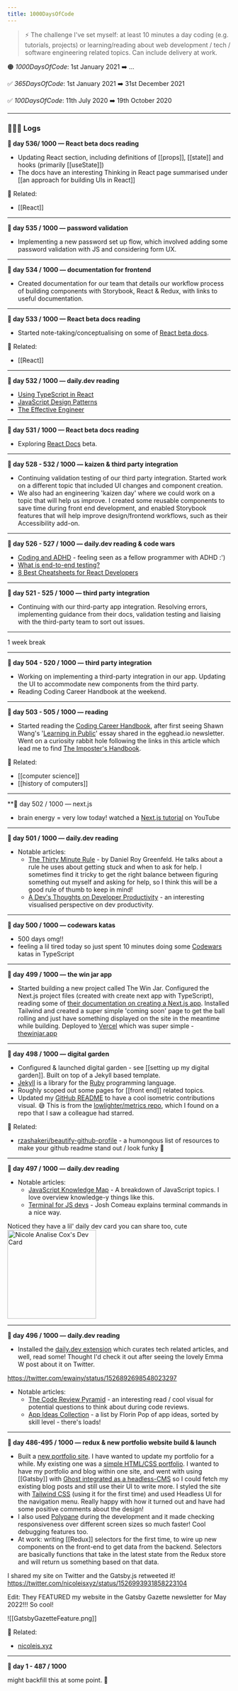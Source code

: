 ```yaml
---
title: 1000DaysOfCode
---
```


> 
> ⚡️  The challenge I've set myself: at least 10 minutes a day coding (e.g. tutorials, projects) or learning/reading about web development / tech / software engineering related topics. Can include delivery at work.
> 


🟠  *1000DaysOfCode*: 1st January 2021 ➡️  ...

✅  *365DaysOfCode*: 1st January 2021 ➡️  31st December 2021

✅  *100DaysOfCode*: 11th July 2020 ➡️  19th October 2020
<hr>

### 👩🏻‍💻 Logs

**🐙   day 536/ 1000 — React beta docs reading**

-   Updating React section, including definitions of [[props]], [[state]] and hooks (primarily [[useState]])
-   The docs have an interesting Thinking in React page summarised under [[an approach for building UIs in React]]

🔗  Related:
-   [[React]]

<hr>


**🐙   day 535 / 1000 — password validation**

-  Implementing a new password set up flow, which involved adding some password validation with JS and considering form UX.

<hr>

**🐙   day 534 / 1000 — documentation for frontend**

-  Created documentation for our team that details our workflow process of building components with Storybook, React & Redux, with links to useful documentation.

<hr>


**🐙   day 533 / 1000 — React beta docs reading**

-  Started note-taking/conceptualising on some of [React beta docs](https://beta.reactjs.org/).

🔗  Related:
-   [[React]]

<hr>


**🐙   day 532 / 1000 — daily.dev reading**

-  [Using TypeScript in React](https://blog.openreplay.com/using-typescript-in-react-a-crash-course )
- [JavaScript Design Patterns](https://www.freecodecamp.org/news/javascript-design-patterns-explained/)
- [The Effective Engineer](https://www.iamtk.co/bookshelf/the-effective-engineer)

<hr>

**🐙   day 531 / 1000 — React beta docs reading**

-   Exploring [React Docs](https://beta.reactjs.org/) beta.

<hr>


**🐙   day 528 - 532 / 1000 — kaizen & third party integration**

-   Continuing validation testing of our third party integration. Started work on a different topic that included UI changes and component creation. 
-   We also had an engineering 'kaizen day' where we could work on a topic that will help us improve. I created some reusable components to save time during front end development, and enabled Storybook features that will help improve design/frontend workflows, such as their Accessibility add-on. 

<hr>

**🐙   day 526 - 527 / 1000 — daily.dev reading & code wars**

-   [Coding and ADHD](https://dev.to/abbeyperini/coding-and-adhd-cant-keep-going-5aj2) - feeling seen as a fellow programmer with ADHD :') 
-   [What is end-to-end testing?](https://circleci.com/blog/what-is-end-to-end-testing/)
-   [8 Best Cheatsheets for React Developers ](https://cult.honeypot.io/reads/react-developer-cheatsheets/)

<hr>

**🐙   day 521 - 525 / 1000 — third party integration**

-   Continuing with our third-party app integration. Resolving errors, implementing guidance from their docs, validation testing and liaising with the third-party team to sort out issues. 

<hr>

1 week break

<hr>

**🐙   day 504 - 520 / 1000 — third party integration**

-   Working on implementing a third-party integration in our app. Updating the UI to accommodate new components from the third party.  
-   Reading Coding Career Handbook at the weekend. 

<hr>

**🐙   day 503 - 505 / 1000 — reading**

-   Started reading the [Coding Career Handbook](https://www.learninpublic.org/), after first seeing Shawn Wang's '[Learning in Public](https://www.swyx.io/learn-in-public)' essay shared in the egghead.io newsletter. Went on a curiosity rabbit hole following the links in this article which lead me to find [The Imposter's Handbook](https://bigmachine.io/products/the-imposters-handbook/).

🔗  Related:
-   [[computer science]]
-   [[history of computers]]

<hr>

**🐙   day 502 / 1000 — next.js
- brain energy = very low today! watched a [Next.js tutorial](https://www.youtube.com/watch?v=T3iLrmO8TmY) on YouTube

<hr>

**🐙   day 501 / 1000 — daily.dev reading**

- Notable articles: 
	-   [The Thirty Minute Rule](https://daniel.feldroy.com/posts/thirty-minute-rule) - by Daniel Roy Greenfeld. He talks about a rule he uses about getting stuck and when to ask for help. I sometimes find it tricky to get the right balance between figuring something out myself and asking for help, so I think this will be a good rule of thumb to keep in mind!
	-   [A Dev's Thoughts on Developer Productivity](https://about.sourcegraph.com/blog/developer-productivity-thoughts) - an interesting visualised perspective on dev productivity.

<hr>

**🐙   day 500 / 1000 — codewars katas**

-   500 days omg!! 
-   feeling a lil tired today so just spent 10 minutes doing some [Codewars](https://www.codewars.com/) katas in TypeScript

<hr>

**🐙   day 499 / 1000 — the win jar app**

-   Started building a new project called The Win Jar. Configured the Next.js project files (created with create next app with TypeScript), reading some of [their documentation on creating a Next.js app](https://nextjs.org/learn/basics/create-nextjs-app). Installed Tailwind and created a super simple 'coming soon' page to get the ball rolling and just have something displayed on the site in the meantime while building. Deployed to [Vercel](https://vercel.com/) which was super simple - [thewinjar.app](https://thewinjar.app)

<hr>

**🐙  day 498 / 1000 — digital garden**

- Configured & launched digital garden - see [[setting up my digital garden]]. Built on top of a Jekyll based template.
- [Jekyll](https://jekyllrb.com/) is a library for the [Ruby](https://www.ruby-lang.org/en/) programming language.
- Roughly scoped out some pages for [[front end]] related topics.
- Updated my [GitHub README](https://github.com/nicoleanalisecox) to have a cool isometric contributions visual. 😅  This is from the [lowlighter/metrics repo](https://github.com/lowlighter/metrics), which I found on a repo that I saw a colleague had starred. 

🔗  Related:
-   [rzashakeri/beautify-github-profile](https://github.com/rzashakeri/beautify-github-profile) - a humongous list of resources to make your github readme stand out / look funky 🦚

<hr>

**🐙   day 497 / 1000 — daily.dev reading**

- Notable articles: 
	-   [JavaScript Knowledge Map](https://learnjavascript.online/knowledge-map.html) - A breakdown of JavaScript topics. I love overview knowledge-y things like this. 
	-   [Terminal for JS devs](https://www.joshwcomeau.com/javascript/terminal-for-js-devs/) - Josh Comeau explains terminal commands in a nice way.

Noticed they have a lil' daily dev card you can share too, cute
<img src="https://api.daily.dev/devcards/6503c429d75d4684a0480d97dd4e32f5.png?r=uh7" width="200" alt="Nicole Analise Cox's Dev Card"/>

<hr>

**🐙   day 496 / 1000 — daily.dev reading**

-   Installed the [daily.dev extension](https://api.daily.dev/get?r=nicoleisxyz) which curates tech related articles, and well, read some!  Thought I'd check it out after seeing the lovely Emma W post about it on Twitter. 

https://twitter.com/ewainy/status/1526892698548023297
-   Notable articles: 
	-   [The Code Review Pyramid](https://www.morling.dev/blog/the-code-review-pyramid/) - an interesting read / cool visual for potential questions to think about during code reviews.
	-   [App Ideas Collection](https://github.com/florinpop17/app-ideas) - a list by Florin Pop of app ideas, sorted by skill level - there's loads! 



<hr>

**🐙   day 486-495 / 1000 — redux & new portfolio website build & launch**

-   Built a [new portfolio site](https://nicoleis.xyz). I have wanted to update my portfolio for a while. My existing one was a [simple HTML/CSS portfolio](https://www.nicoleanalisecox.dev). I wanted to have my portfolio and blog within one site, and went with using [[Gatsby]] with [Ghost integrated as a headless-CMS](https://ghost.org/docs/jamstack/) so I could fetch my existing blog posts and still use their UI to write more. I styled the site with [Tailwind CSS](https://tailwindcss.com/) (using it for the first time) and used Headless UI for the navigation menu. Really happy with how it turned out and have had some positive comments about the design!
-   I also used [Polypane](https://polypane.app/) during the development and it made checking responsiveness over different screen sizes so much faster! Cool debugging features too.
-   At work: writing [[Redux]] selectors for the first time, to wire up new components on the front-end to get data from the backend. Selectors are basically functions that take in the latest state from the Redux store and will return us something based on that data. 

I shared my site on Twitter and the Gatsby.js retweeted it!
https://twitter.com/nicoleisxyz/status/1526993931858223104

Edit: They FEATURED my website in the Gatsby Gazette newsletter for May 2022!!! So cool!

![[GatsbyGazetteFeature.png]]



🔗  Related:
-   [nicoleis.xyz](https://nicoleis.xyz)

<hr>

**🐙   day 1 - 487 / 1000**

might backfill this at some point. 🥲
